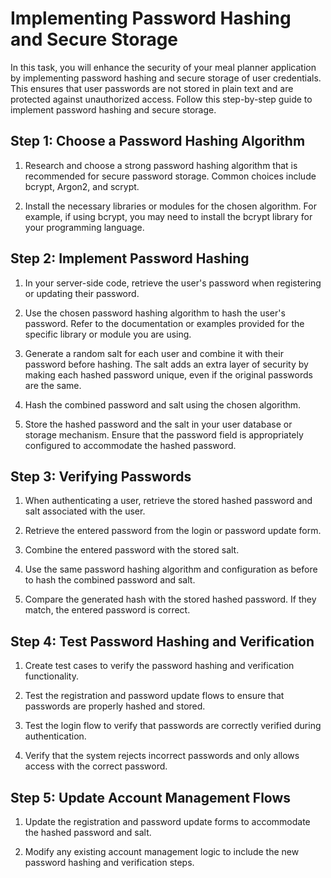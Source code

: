 # Implementing Password Hashing and Secure Storage

In this task, you will enhance the security of your meal planner application by implementing password hashing and secure storage of user credentials. This ensures that user passwords are not stored in plain text and are protected against unauthorized access. Follow this step-by-step guide to implement password hashing and secure storage.

## Step 1: Choose a Password Hashing Algorithm

1. Research and choose a strong password hashing algorithm that is recommended for secure password storage. Common choices include bcrypt, Argon2, and scrypt.

2. Install the necessary libraries or modules for the chosen algorithm. For example, if using bcrypt, you may need to install the bcrypt library for your programming language.

## Step 2: Implement Password Hashing

1. In your server-side code, retrieve the user's password when registering or updating their password.

2. Use the chosen password hashing algorithm to hash the user's password. Refer to the documentation or examples provided for the specific library or module you are using.

3. Generate a random salt for each user and combine it with their password before hashing. The salt adds an extra layer of security by making each hashed password unique, even if the original passwords are the same.

4. Hash the combined password and salt using the chosen algorithm.

5. Store the hashed password and the salt in your user database or storage mechanism. Ensure that the password field is appropriately configured to accommodate the hashed password.

## Step 3: Verifying Passwords

1. When authenticating a user, retrieve the stored hashed password and salt associated with the user.

2. Retrieve the entered password from the login or password update form.

3. Combine the entered password with the stored salt.

4. Use the same password hashing algorithm and configuration as before to hash the combined password and salt.

5. Compare the generated hash with the stored hashed password. If they match, the entered password is correct.

## Step 4: Test Password Hashing and Verification

1. Create test cases to verify the password hashing and verification functionality.

2. Test the registration and password update flows to ensure that passwords are properly hashed and stored.

3. Test the login flow to verify that passwords are correctly verified during authentication.

4. Verify that the system rejects incorrect passwords and only allows access with the correct password.

## Step 5: Update Account Management Flows

1. Update the registration and password update forms to accommodate the hashed password and salt.

2. Modify any existing account management logic to include the new password hashing and verification steps.

